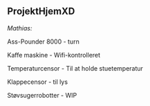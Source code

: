 ## ProjektHjemXD
_Mathias:_ 

Ass-Pounder 8000 - turn 

Kaffe maskine - Wifi-kontrolleret

Temperaturcensor - Til at holde stuetemperatur

Klappecensor - til lys

Støvsugerrobotter - WIP

